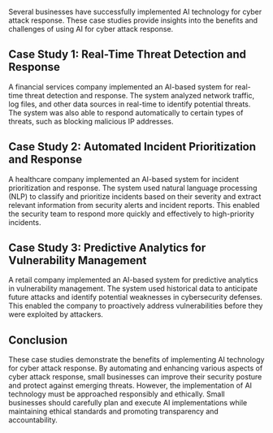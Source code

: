 
Several businesses have successfully implemented AI technology for cyber attack response. These case studies provide insights into the benefits and challenges of using AI for cyber attack response.

Case Study 1: Real-Time Threat Detection and Response
-----------------------------------------------------

A financial services company implemented an AI-based system for real-time threat detection and response. The system analyzed network traffic, log files, and other data sources in real-time to identify potential threats. The system was also able to respond automatically to certain types of threats, such as blocking malicious IP addresses.

Case Study 2: Automated Incident Prioritization and Response
------------------------------------------------------------

A healthcare company implemented an AI-based system for incident prioritization and response. The system used natural language processing (NLP) to classify and prioritize incidents based on their severity and extract relevant information from security alerts and incident reports. This enabled the security team to respond more quickly and effectively to high-priority incidents.

Case Study 3: Predictive Analytics for Vulnerability Management
---------------------------------------------------------------

A retail company implemented an AI-based system for predictive analytics in vulnerability management. The system used historical data to anticipate future attacks and identify potential weaknesses in cybersecurity defenses. This enabled the company to proactively address vulnerabilities before they were exploited by attackers.

Conclusion
----------

These case studies demonstrate the benefits of implementing AI technology for cyber attack response. By automating and enhancing various aspects of cyber attack response, small businesses can improve their security posture and protect against emerging threats. However, the implementation of AI technology must be approached responsibly and ethically. Small businesses should carefully plan and execute AI implementations while maintaining ethical standards and promoting transparency and accountability.
